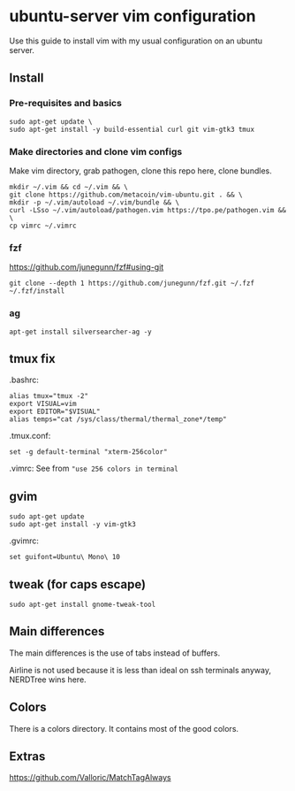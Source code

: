 # ubuntu-server vim configuration

Use this guide to install vim with my usual configuration on an ubuntu server.

## Install

### Pre-requisites and basics

```
sudo apt-get update \
sudo apt-get install -y build-essential curl git vim-gtk3 tmux
```

### Make directories and clone vim configs

Make vim directory, grab pathogen, clone this repo here, clone bundles.

```
mkdir ~/.vim && cd ~/.vim && \
git clone https://github.com/metacoin/vim-ubuntu.git . && \
mkdir -p ~/.vim/autoload ~/.vim/bundle && \
curl -LSso ~/.vim/autoload/pathogen.vim https://tpo.pe/pathogen.vim && \
cp vimrc ~/.vimrc
```

### fzf
https://github.com/junegunn/fzf#using-git
```
git clone --depth 1 https://github.com/junegunn/fzf.git ~/.fzf
~/.fzf/install
```

### ag
```
apt-get install silversearcher-ag -y
```

## tmux fix
.bashrc:
```
alias tmux="tmux -2"
export VISUAL=vim
export EDITOR="$VISUAL"
alias temps="cat /sys/class/thermal/thermal_zone*/temp"
```

.tmux.conf:
```
set -g default-terminal "xterm-256color"
```

.vimrc:
See from `"use 256 colors in terminal`

## gvim

```
sudo apt-get update
sudo apt-get install -y vim-gtk3
```

.gvimrc:
```
set guifont=Ubuntu\ Mono\ 10
```

## tweak (for caps escape)
```
sudo apt-get install gnome-tweak-tool
```
 

## Main differences

The main differences is the use of tabs instead of buffers.

Airline is not used because it is less than ideal on ssh terminals anyway, NERDTree wins here.

## Colors

There is a colors directory. It contains most of the good colors.

## Extras

https://github.com/Valloric/MatchTagAlways
